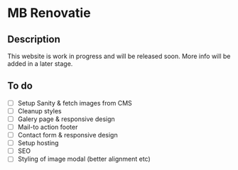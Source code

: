 # MB Renovatie

## Description

This website is work in progress and will be released soon. More info will be added in a later stage.

## To do

-   [ ] Setup Sanity & fetch images from CMS
-   [ ] Cleanup styles
-   [ ] Galery page & responsive design
-   [ ] Mail-to action footer
-   [ ] Contact form & responsive design
-   [ ] Setup hosting
-   [ ] SEO
-   [ ] Styling of image modal (better alignment etc)
